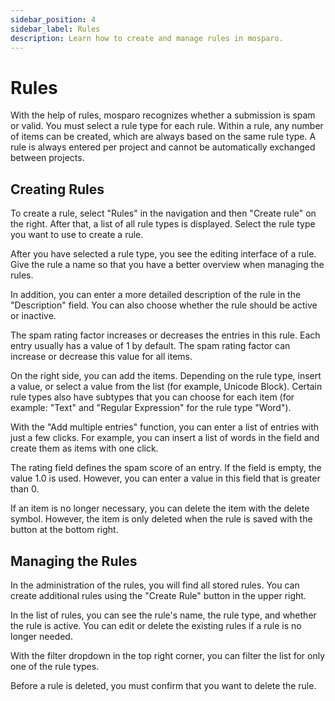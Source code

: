```yaml
---
sidebar_position: 4
sidebar_label: Rules
description: Learn how to create and manage rules in mosparo.
---
```


# Rules

With the help of rules, mosparo recognizes whether a submission is spam or valid. You must select a rule type for each rule. Within a rule, any number of items can be created, which are always based on the same rule type. A rule is always entered per project and cannot be automatically exchanged between projects.

## Creating Rules

To create a rule, select "Rules" in the navigation and then "Create rule" on the right. After that, a list of all rule types is displayed. Select the rule type you want to use to create a rule.

After you have selected a rule type, you see the editing interface of a rule. Give the rule a name so that you have a better overview when managing the rules.

In addition, you can enter a more detailed description of the rule in the "Description" field. You can also choose whether the rule should be active or inactive.

The spam rating factor increases or decreases the entries in this rule. Each entry usually has a value of 1 by default. The spam rating factor can increase or decrease this value for all items.

On the right side, you can add the items. Depending on the rule type, insert a value, or select a value from the list (for example, Unicode Block). Certain rule types also have subtypes that you can choose for each item (for example: "Text" and "Regular Expression" for the rule type "Word").

With the "Add multiple entries" function, you can enter a list of entries with just a few clicks. For example, you can insert a list of words in the field and create them as items with one click.

The rating field defines the spam score of an entry. If the field is empty, the value 1.0 is used. However, you can enter a value in this field that is greater than 0.

If an item is no longer necessary, you can delete the item with the delete symbol. However, the item is only deleted when the rule is saved with the button at the bottom right.

## Managing the Rules

In the administration of the rules, you will find all stored rules. You can create additional rules using the "Create Rule" button in the upper right.

In the list of rules, you can see the rule's name, the rule type, and whether the rule is active. You can edit or delete the existing rules if a rule is no longer needed.

With the filter dropdown in the top right corner, you can filter the list for only one of the rule types.

Before a rule is deleted, you must confirm that you want to delete the rule.
